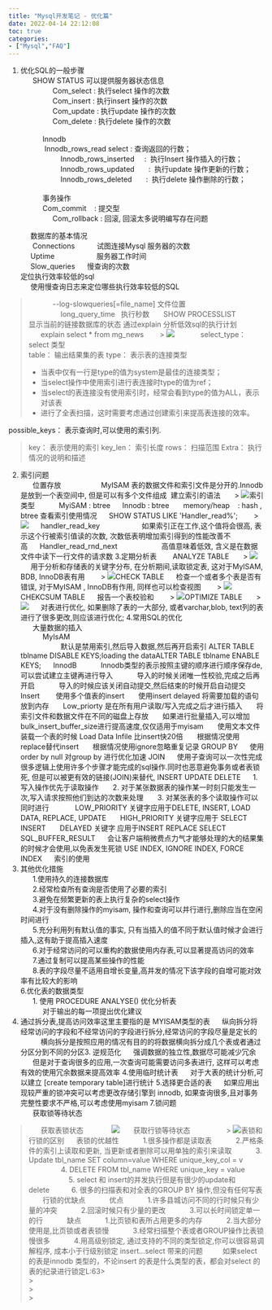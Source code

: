 ```yaml
---
title: "Mysql开发笔记 - 优化篇"
date: 2022-04-14 22:12:08
toc: true
categories:
- ["Mysql","FAQ"]
---
```


1. 优化SQL的一般步骤<br />      SHOW STATUS 可以提供服务器状态信息 <br />                Com_select : 执行select 操作的次数 <br />                Com_insert : 执行insert 操作的次数 <br />                Com_update : 执行update 操作的次数 <br />                Com_delete : 执行delete 操作的次数 <br />          <br />           Innodb <br />            Innodb_rows_read select : 查询返回的行数； <br />                    Innodb_rows_inserted     :  执行Insert 操作插入的行数； <br />                    Innodb_rows_updated       :  执行update 操作更新的行数； <br />                    Innodb_rows_deleted       :  执行delete 操作删除的行数； <br />                <br />           事务操作 <br />           Com_commit    : 提交型           <br />                Com_rollback : 回滚, 回滚太多说明编写存在问题 

           数据库的基本情况 <br />            Connections           试图连接Mysql 服务器的次数 <br />           Uptime                     服务器工作时间 <br />           Slow_queries      慢查询的次数 <br />      定位执行效率较低的sql <br />           使用慢查询日志来定位哪些执行效率较低的SQL 
>             --log-slowqueries[=file_name] 文件位置 
>                 long_query_time   执行秒数 
>       SHOW PROCESSLIST 
>            显示当前的链接数据库的状态 
> 通过explain 分析低效sql的执行计划
>       explain select * from mg_news 
       > ![](https://file.wulicode.com/yuque/202208/24/23/2139i9jui6gN.png?x-oss-process=image/resize,h_50)
            select_type： select 类型  
> table： 输出结果集的表
> type： 表示表的连接类型
> - 当表中仅有一行是type的值为system是最佳的连接类型；
> - 当select操作中使用索引进行表连接时type的值为ref；
> - 当select的表连接没有使用索引时，经常会看到type的值为ALL，表示对该表
> - 进行了全表扫描，这时需要考虑通过创建索引来提高表连接的效率。
> 
possible_keys： 表示查询时,可以使用的索引列.
> key： 表示使用的索引
> key_len： 索引长度
> rows： 扫描范围
> Extra： 执行情况的说明和描述
> 
> 

2. 索引问题   <br />      位置存放          
          MyISAM 表的数据文件和索引文件是分开的.Innodb 是放到一个表空间中, 但是可以有多个文件组成  建立索引的语法       > ![](https://file.wulicode.com/yuque/202208/24/23/2139l9K0OXSd.png?x-oss-process=image/resize,h_263)索引类型            MyiSAM : btree      Innodb : btree       memory/heap    : hash , btree 查看索引使用情况      SHOW STATUS LIKE 'Handler_read%';        > ![](https://file.wulicode.com/yuque/202208/24/23/2139FTRUG6Q5.png?x-oss-process=image/resize,h_161)      handler_read_key                     如果索引正在工作,这个值将会很高, 表示这个行被索引值读的次数, 次数低表明增加索引得到的性能改善不高      Handler_read_rnd_next                      高值意味着低效, 含义是在数据文件中读下一行文件的请求数 
3.定期分析表       
ANALYZE TABLE       > ![](https://file.wulicode.com/yuque/202208/24/23/21396PHyA9En.png?x-oss-process=image/resize,h_65)      用于分析和存储表的关键字分布, 在分析期间,读取锁定表, 这对于MyISAM, BDB, InnoDB表有用        > ![](https://file.wulicode.com/yuque/202208/24/23/21408WJxbQkK.png?x-oss-process=image/resize,h_62)CHECK TABLE      检查一个或者多个表是否有错误, 对于MyISAM , InnoDB有作用, 同样也可以检查视图        > ![](https://file.wulicode.com/yuque/202208/24/23/2140DVh1AfTD.png?x-oss-process=image/resize,h_80)CHEKCSUM TABLE      报告一个表校验和        > ![](https://file.wulicode.com/yuque/202208/24/23/2140feGtRhS6.png?x-oss-process=image/resize,h_42)OPTIMIZE TABLE       > ![](https://file.wulicode.com/yuque/202208/24/23/2140XFnm5IMW.png?x-oss-process=image/resize,h_42)      对表进行优化, 如果删除了表的一大部分, 或者varchar,blob, text列的表进行了很多更改,则应该进行优化; 
4.常用SQL的优化<br />      大量数据的插入 <br />           MyIsAM <br />                    默认是禁用索引,然后导入数据,然后再开启索引
ALTER TABLE tblname DISABLE KEYS;loading the dataALTER TABLE tblname ENABLE KEYS;      InnodB            Innodb类型的表示按照主键的顺序进行顺序保存de,可以尝试建立主键再进行导入            导入的时候关闭唯一性校验,完成之后再开启            导入的时候应该关闭自动提交,然后结束的时候开启自动提交 Insert        使用多个值表的insert       使用insert delayed 将需要加载的语句放到内存       Low_priorty 是在所有用户读取/写入完成之后才进行插入       将索引文件和数据文件在不同的磁盘上存放       如果进行批量插入,可以增加bulk_insert_buffer_size进行提高速度,仅仅适用于myisam       使用文本文件装载一个表的时候 Load Data Infile 比insert快20倍       根据情况使用replace替代insert       根据情况使用ignore忽略重复记录 GROUP BY      使用order by null 对group by 进行优化加速 JOIN      使用子查询可以一次性完成很多逻辑上使用许多个步骤才能完成的sql操作.同时也恶意避免事务或者表锁死, 但是可以被更有效的链接(JOIN)来替代, INSERT UPDATE DELETE      1. 写入操作优先于读取操作       2. 对于某张数据表的操作某一时刻只能发生一次,写入请求按照他们到达的次数来处理       3. 对某张表的多个读取操作可以同时进行             LOW_PRIORITY 关键字应用于DELETE, INSERT, LOAD DATA, REPLACE, UPDATE       HIGH_PRIORITY 关键字应用于 SELECT INSERT       DELAYED 关键字 应用于INSERT REPLACE SELECT SQL_BUFFER_RESULT      会让客户端稍微费点力气才能够处理的大的结果集的时候才会使用,以免表发生死锁 USE INDEX, IGNORE INDEX, FORCE INDEX      索引的使用 
5. 其他优化措施<br />      1.使用持久的连接数据库 <br />      2.经常检查所有查询是否使用了必要的索引 <br />      3.避免在频繁更新的表上执行复杂的select操作 <br />      4.对于没有删除操作的myisam, 操作和查询可以并行进行,删除应当在空闲时间进行 <br />      5.充分利用列有默认值的事实, 只有当插入的值不同于默认值时候才会进行插入,这有助于提高插入速度 <br />      6.对于经常访问的可以重构的数据使用内存表,可以显著提高访问的效率 <br />      7.通过复制可以提高某些操作的性能 <br />      8.表的字段尽量不适用自增长变量,高并发的情况下该字段的自增可能对效率有比较大的影响 <br />6.优化表的数据类型<br />      1. 使用 PROCEDURE ANALYSE() 优化分析表 <br />           对于输出的每一项提出优化建议 
2. 通过拆分表,提高访问效率这里主要指的是 MYISAM类型的表      纵向拆分将经常访问的字段和不经常访问的字段进行拆分,经常访问的字段尽量是定长的           横向拆分是按照应用的情况有目的的将数据横向拆分成几个表或者通过分区分到不同的分区3. 逆规范化      强调数据的独立性,数据尽可能减少冗余       但是对于查询很多的应用,一次查询可能需要访问多表进行, 这样可以考虑有效的使用冗余数据来提高效率 4.使用临时统计表      对于大表的统计分析,可以建立 [create temporary table]进行统计 5.选择更合适的表      如果应用出现较严重的锁冲突可以考虑更改存储引擎到 innodb, 如果查询很多,且对事务完整性要求不严格,可以考虑使用myisam 
7.锁问题<br />      获取锁等待状态 
>       获取表锁状态 
>              ![](https://file.wulicode.com/yuque/202208/24/23/2140LU5q7ieD.png?x-oss-process=image/resize,h_120)
>       获取行锁等待状态 
                 > ![](https://file.wulicode.com/yuque/202208/24/23/2141e6fmYodz.png?x-oss-process=image/resize,h_189)表锁和行锁的区别      表锁的优越性            1.很多操作都是读取表            2.严格条件的索引上读取和更新, 当更新或者删除可以用单独的索引来读取            3. Update tbl_name SET column=value WHERE unique_key_col = v                 　　   4. DELETE FROM tbl_name WHERE unique_key = value                     5. select 和 insert的并发执行但是有很少的update和delete           6. 很多的扫描表和对全表的GROUP BY 操作,但没有任何写表        行锁的优缺点            优点            1.许多县城访问不同的行时候只有少量的冲突            2.回滚时候只有少量的更改            3.可以长时间锁定单一的行            缺点            1.比页锁和表所占用更多的内存            2.当大部分使用是,比页锁或者表锁慢            3.经常扫描整个表或者GROUP操作比表锁慢很多            4.用高级别锁定, 通过支持的不同的类型锁定,你可以很容易调解程序, 成本小于行级别锁定 insert...select 带来的问题          如果select 的表是innodb 类型的，不论insert 的表是什么类型的表，都会对select 的表的纪录进行锁定L:63> <br />> <br />> <br />> <br />

     


